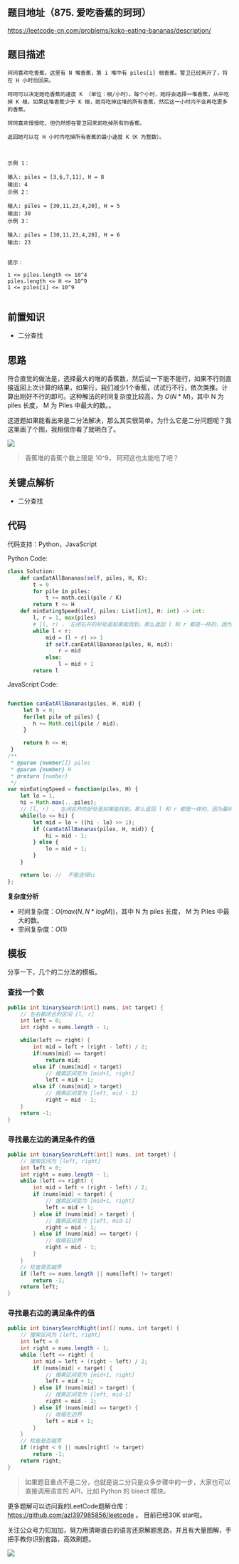 ## 题目地址（875. 爱吃香蕉的珂珂）
https://leetcode-cn.com/problems/koko-eating-bananas/description/

## 题目描述
```
珂珂喜欢吃香蕉。这里有 N 堆香蕉，第 i 堆中有 piles[i] 根香蕉。警卫已经离开了，将在 H 小时后回来。

珂珂可以决定她吃香蕉的速度 K （单位：根/小时）。每个小时，她将会选择一堆香蕉，从中吃掉 K 根。如果这堆香蕉少于 K 根，她将吃掉这堆的所有香蕉，然后这一小时内不会再吃更多的香蕉。  

珂珂喜欢慢慢吃，但仍然想在警卫回来前吃掉所有的香蕉。

返回她可以在 H 小时内吃掉所有香蕉的最小速度 K（K 为整数）。

 

示例 1：

输入: piles = [3,6,7,11], H = 8
输出: 4
示例 2：

输入: piles = [30,11,23,4,20], H = 5
输出: 30
示例 3：

输入: piles = [30,11,23,4,20], H = 6
输出: 23
 

提示：

1 <= piles.length <= 10^4
piles.length <= H <= 10^9
1 <= piles[i] <= 10^9


```

## 前置知识

- 二分查找

## 思路
符合直觉的做法是，选择最大的堆的香蕉数，然后试一下能不能行，如果不行则直接返回上次计算的结果，如果行，我们减少1个香蕉，试试行不行，依次类推。计算出刚好不行的即可。这种解法的时间复杂度比较高，为 $O(N * M)$，其中 N 为 piles 长度， M 为 Piles 中最大的数。。

这道题如果能看出来是二分法解决，那么其实很简单。为什么它是二分问题呢？我这里画了个图，我相信你看了就明白了。

![](https://tva1.sinaimg.cn/large/007S8ZIlly1gg5yzrbbyqj30q00lvdiy.jpg)

> 香蕉堆的香蕉个数上限是 10^9， 珂珂这也太能吃了吧？

## 关键点解析

- 二分查找


## 代码

 代码支持：Python，JavaScript
 
 Python Code:
 
```py
class Solution:
    def canEatAllBananas(self, piles, H, K):
        t = 0
        for pile in piles:
            t += math.ceil(pile / K)
        return t <= H
    def minEatingSpeed(self, piles: List[int], H: int) -> int:
        l, r = 1, max(piles)
        # [l, r) ， 左闭右开的好处是如果能找到，那么返回 l 和 r 都是一样的，因为最终 l 等于 r。 
        while l < r:
            mid = (l + r) >> 1
            if self.canEatAllBananas(piles, H, mid):
                r = mid
            else:
                l = mid + 1
        return l

```
 
 
 JavaScript Code:

```js

function canEatAllBananas(piles, H, mid) {
     let h = 0;
     for(let pile of piles) {
        h += Math.ceil(pile / mid);
     }

     return h <= H;
 }
/**
 * @param {number[]} piles
 * @param {number} H
 * @return {number}
 */
var minEatingSpeed = function(piles, H) {
    let lo = 1,
    hi = Math.max(...piles);
    // [l, r) ， 左闭右开的好处是如果能找到，那么返回 l 和 r 都是一样的，因为最终 l 等于 r。
    while(lo <= hi) {
        let mid = lo + ((hi - lo) >> 1);
        if (canEatAllBananas(piles, H, mid)) {
            hi = mid - 1;
        } else {
            lo = mid + 1;
        }
    }

    return lo; //  不能选择hi
};
```

**复杂度分析**
- 时间复杂度：$O(max(N, N * logM))$，其中 N 为 piles 长度， M 为 Piles 中最大的数。
- 空间复杂度：$O(1)$

## 模板

分享一下，几个的二分法的模板。


### 查找一个数

```java
public int binarySearch(int[] nums, int target) {
    // 左右都闭合的区间 [l, r]
    int left = 0; 
    int right = nums.length - 1;

    while(left <= right) {
        int mid = left + (right - left) / 2;
        if(nums[mid] == target)
            return mid; 
        else if (nums[mid] < target)
			// 搜索区间变为 [mid+1, right]
            left = mid + 1;
        else if (nums[mid] > target)
            // 搜索区间变为 [left, mid - 1]
            right = mid - 1;
    }
    return -1;
}
```

### 寻找最左边的满足条件的值

```java
public int binarySearchLeft(int[] nums, int target) {
	// 搜索区间为 [left, right]
    int left = 0;
    int right = nums.length - 1;
    while (left <= right) {
        int mid = left + (right - left) / 2;
        if (nums[mid] < target) {
            // 搜索区间变为 [mid+1, right]
            left = mid + 1;
        } else if (nums[mid] > target) {
            // 搜索区间变为 [left, mid-1]
            right = mid - 1;
        } else if (nums[mid] == target) {
            // 收缩右边界
            right = mid - 1;
        }
    }
    // 检查是否越界
    if (left >= nums.length || nums[left] != target)
        return -1;
    return left;
}
```

### 寻找最右边的满足条件的值

```java
public int binarySearchRight(int[] nums, int target) {
	// 搜索区间为 [left, right]
    int left = 0
    int right = nums.length - 1;
    while (left <= right) {
        int mid = left + (right - left) / 2;
        if (nums[mid] < target) {
			// 搜索区间变为 [mid+1, right]
            left = mid + 1;
        } else if (nums[mid] > target) {
			// 搜索区间变为 [left, mid-1]
            right = mid - 1;
        } else if (nums[mid] == target) {
            // 收缩左边界
            left = mid + 1;
        }
    }
    // 检查是否越界
    if (right < 0 || nums[right] != target)
        return -1;
    return right;
}
```

> 如果题目重点不是二分，也就是说二分只是众多步骤中的一步，大家也可以直接调用语言的 API，比如 Python 的 bisect 模块。

更多题解可以访问我的LeetCode题解仓库：https://github.com/azl397985856/leetcode  。 目前已经30K star啦。

关注公众号力扣加加，努力用清晰直白的语言还原解题思路，并且有大量图解，手把手教你识别套路，高效刷题。


![](https://tva1.sinaimg.cn/large/007S8ZIlly1gfcuzagjalj30p00dwabs.jpg)

